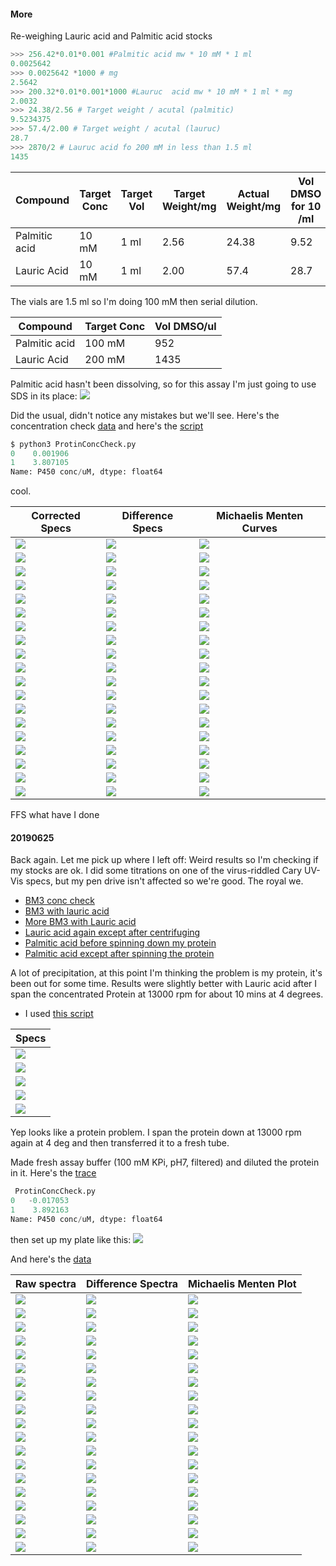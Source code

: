 #### More

Re-weighing Lauric acid and Palmitic acid stocks

```python
>>> 256.42*0.01*0.001 #Palmitic acid mw * 10 mM * 1 ml
0.0025642
>>> 0.0025642 *1000 # mg
2.5642
>>> 200.32*0.01*0.001*1000 #Lauruc  acid mw * 10 mM * 1 ml * mg
2.0032
>>> 24.38/2.56 # Target weight / acutal (palmitic)
9.5234375
>>> 57.4/2.00 # Target weight / acutal (lauruc)
28.7
>>> 2870/2 # Lauruc acid fo 200 mM in less than 1.5 ml
1435
```

|Compound|Target Conc|Target Vol|Target Weight/mg|Actual Weight/mg|Vol DMSO for 10 /ml|
|-------|-----------|---------|--------------|------------|------------------|
|Palmitic acid|10 mM| 1 ml| 2.56|24.38|9.52|
|Lauric Acid|10 mM| 1 ml| 2.00|57.4|28.7|

The vials are 1.5 ml so I'm doing 100 mM then serial dilution.

|Compound| Target Conc| Vol DMSO/ul|
|------|---------------|------------|
|Palmitic acid|100 mM|952|
|Lauric Acid|200 mM|1435|

Palmitic acid hasn't been dissolving, so for this assay I'm just going to use SDS in its place:
![](assets/readme-a45e27e1.png)

Did the usual, didn't notice any mistakes but we'll see.
Here's the concentration check [data](20190622_BM3conccheck.csv) and here's the [script](ProtinConcCheck.py)

```python
$ python3 ProtinConcCheck.py
0    0.001906
1    3.807105
Name: P450 conc/uM, dtype: float64
```

cool.

|Corrected Specs| Difference Specs| Michaelis Menten Curves|
|---------|---------|---------|
|![](protein_and_dmso_Corrected_Spectra_PM.png)|![](protein_and_dmso_Difference_Spectra_PM.png)|![](protein_and_dmso_Michaelis_Menten_PM.png)|
|![](arachadnic_acid_1.1_Corrected_Spectra_PM.png)|![](arachadnic_acid_1.1_Difference_Spectra_PM.png)|![](arachadnic_acid_1.1_Michaelis_Menten_PM.png)|
|![](arachadnic_acid_1.2_Corrected_Spectra_PM.png)|![](arachadnic_acid_1.2_Difference_Spectra_PM.png)|![](arachadnic_acid_1.2_Michaelis_Menten_PM.png)|
|![](arachadnic_acid_2.1_Corrected_Spectra_PM.png)|![](arachadnic_acid_2.1_Difference_Spectra_PM.png)|![](arachadnic_acid_2.1_Michaelis_Menten_PM.png)|
|![](arachadnic_acid_2.2_Corrected_Spectra_PM.png)|![](arachadnic_acid_2.2_Difference_Spectra_PM.png)|![](arachadnic_acid_2.2_Michaelis_Menten_PM.png)|
|![](arachadnic_acid_3.1_Corrected_Spectra_PM.png)|![](arachadnic_acid_3.1_Difference_Spectra_PM.png)|![](arachadnic_acid_3.1_Michaelis_Menten_PM.png)|
|![](arachadnic_acid_3.2_Corrected_Spectra_PM.png)|![](arachadnic_acid_3.2_Difference_Spectra_PM.png)|![](arachadnic_acid_3.2_Michaelis_Menten_PM.png)|
|![](SDS_1.1_Corrected_Spectra_PM.png)|![](SDS_1.1_Difference_Spectra_PM.png)|![](SDS_1.1_Michaelis_Menten_PM.png)|
|![](SDS_1.2_Corrected_Spectra_PM.png)|![](SDS_1.2_Difference_Spectra_PM.png)|![](SDS_1.2_Michaelis_Menten_PM.png)|
|![](SDS_2.1_Corrected_Spectra_PM.png)|![](SDS_2.1_Difference_Spectra_PM.png)|![](SDS_2.1_Michaelis_Menten_PM.png)|
|![](SDS_2.2_Corrected_Spectra_PM.png)|![](SDS_2.2_Difference_Spectra_PM.png)|![](SDS_2.2_Michaelis_Menten_PM.png)|
|![](SDS_3.1_Corrected_Spectra_PM.png)|![](SDS_3.1_Difference_Spectra_PM.png)|![](SDS_3.1_Michaelis_Menten_PM.png)|
|![](SDS_3.2_Corrected_Spectra_PM.png)|![](SDS_3.2_Difference_Spectra_PM.png)|![](SDS_3.2_Michaelis_Menten_PM.png)|
|![](Lauric_acid_1.1_Corrected_Spectra_PM.png)|![](Lauric_acid_1.1_Difference_Spectra_PM.png)|![](Lauric_acid_1.1_Michaelis_Menten_PM.png)|
|![](Lauric_acid_1.2_Corrected_Spectra_PM.png)|![](Lauric_acid_1.2_Difference_Spectra_PM.png)|![](Lauric_acid_1.2_Michaelis_Menten_PM.png)|
|![](Lauric_acid_2.1_Corrected_Spectra_PM.png)|![](Lauric_acid_2.1_Difference_Spectra_PM.png)|![](Lauric_acid_2.1_Michaelis_Menten_PM.png)|
|![](Lauric_acid_2.2_Corrected_Spectra_PM.png)|![](Lauric_acid_2.2_Difference_Spectra_PM.png)|![](Lauric_acid_2.2_Michaelis_Menten_PM.png)|
|![](Lauric_acid_3.1_Corrected_Spectra_PM.png)|![](Lauric_acid_3.1_Difference_Spectra_PM.png)|![](Lauric_acid_3.1_Michaelis_Menten_PM.png)|
|![](Lauric_acid_3.2_Corrected_Spectra_PM.png)|![](Lauric_acid_3.2_Difference_Spectra_PM.png)|![](Lauric_acid_3.2_Michaelis_Menten_PM.png)|


FFS what have I done

#### 20190625
Back again. Let me pick up where I left off: Weird results so I'm checking if my stocks are ok. I did some titrations on one of the virus-riddled Cary UV-Vis specs, but my pen drive isn't affected so we're good. The royal we.
* [BM3 conc check](20190625_BM3conccheck.csv)
* [BM3 with lauric acid](20190625_BM3Lauric1.csv)
* [More BM3 with Lauric acid](20190625_BM3Lauric2.csv)
* [Lauric acid again except after centrifuging](20190625_BM3Lauric3centrifugepot.csv )
* [Palmitic acid before spinning down my protein](20190625_BM3Palmiticprecentrifugepot.csv)
* [Palmitic acid except after spinning the protein](20190625_BM3Palmiticcentrifugepot.csv)

A lot of precipitation, at this point I'm thinking the problem is my protein, it's been out for some time. Results were slightly better with Lauric acid after I span the concentrated Protein at 13000 rpm for about 10 mins at 4 degrees.

* I used [this script](CaryUVVisProcessing.py)

|Specs|
|------|
|![](20190625_BM3conccheck.csvRawSpec.png)| |![](20190625_BM3Lauric2.csvRawSpec.png)|
|![](20190625_BM3Lauric1.csvRawSpec.png)|
|![](20190625_BM3Lauric3centrifugepot.csvRawSpec.png)|
|![](20190625_BM3Palmiticprecentrifugepot.csvRawSpec.png)|
|![](20190625_BM3Palmiticcentrifugepot.csvRawSpec.png)|

Yep looks like a protein problem.
I span the protein down at 13000 rpm again at 4 deg and then transferred it to a fresh tube.

Made fresh assay buffer (100 mM KPi, pH7, filtered) and diluted the protein in it. Here's the [trace](20190625_PM_BM3conccheck.csv)

```python
 ProtinConcCheck.py
0   -0.017053
1    3.892163
Name: P450 conc/uM, dtype: float64
```

then set up my plate like this:
![](assets/readme-ec04ca80.png)

And here's the [data](20190625_boi.CSV)

|Raw spectra|Difference Spectra|Michaelis Menten Plot|
|------------|-------------|----------|
|![](protein_and_dmso_Corrected_Spectra_PM.png)|![](protein_and_dmso_Difference_Spectra_PM.png)|![](protein_and_dmso_Michaelis_Menten_PM.png)|
|![](arachadnic_acid_1.1_Corrected_Spectra_PM.png)|![](arachadnic_acid_1.1_Difference_Spectra_PM.png)|![](arachadnic_acid_1.1_Michaelis_Menten_PM.png)|
|![](arachadnic_acid_1.2_Corrected_Spectra_PM.png)|![](arachadnic_acid_1.2_Difference_Spectra_PM.png)|![](arachadnic_acid_1.2_Michaelis_Menten_PM.png)|
|![](arachadnic_acid_2.1_Corrected_Spectra_PM.png)|![](arachadnic_acid_2.1_Difference_Spectra_PM.png)|![](arachadnic_acid_2.1_Michaelis_Menten_PM.png)|
|![](arachadnic_acid_2.2_Corrected_Spectra_PM.png)|![](arachadnic_acid_2.2_Difference_Spectra_PM.png)|![](arachadnic_acid_2.2_Michaelis_Menten_PM.png)|
|![](arachadnic_acid_3.1_Corrected_Spectra_PM.png)|![](arachadnic_acid_3.1_Difference_Spectra_PM.png)|![](arachadnic_acid_3.1_Michaelis_Menten_PM.png)|
|![](arachadnic_acid_3.2_Corrected_Spectra_PM.png)|![](arachadnic_acid_3.2_Difference_Spectra_PM.png)|![](arachadnic_acid_3.2_Michaelis_Menten_PM.png)|
|![](Lauric_Acid_1.1_Corrected_Spectra_PM.png)|![](Lauric_Acid_1.1_Difference_Spectra_PM.png)|![](Lauric_Acid_1.1_Michaelis_Menten_PM.png)|
|![](Lauric_Acid_1.2_Corrected_Spectra_PM.png)|![](Lauric_Acid_1.2_Difference_Spectra_PM.png)|![](Lauric_Acid_1.2_Michaelis_Menten_PM.png)|
|![](Lauric_Acid_2.1_Corrected_Spectra_PM.png)|![](Lauric_Acid_2.1_Difference_Spectra_PM.png)|![](Lauric_Acid_2.1_Michaelis_Menten_PM.png)|
|![](Lauric_Acid_2.2_Corrected_Spectra_PM.png)|![](Lauric_Acid_2.2_Difference_Spectra_PM.png)|![](Lauric_Acid_2.2_Michaelis_Menten_PM.png)|
|![](Lauric_Acid_3.1_Corrected_Spectra_PM.png)|![](Lauric_Acid_3.1_Difference_Spectra_PM.png)|![](Lauric_Acid_3.1_Michaelis_Menten_PM.png)|
|![](Lauric_Acid_3.2_Corrected_Spectra_PM.png)|![](Lauric_Acid_3.2_Difference_Spectra_PM.png)|![](Lauric_Acid_3.2_Michaelis_Menten_PM.png)|
|![](Palmitic_acid_1.1_Corrected_Spectra_PM.png)|![](Palmitic_acid_1.1_Difference_Spectra_PM.png)|![](Palmitic_acid_1.1_Michaelis_Menten_PM.png)|
|![](Palmitic_acid_1.2_Corrected_Spectra_PM.png)|![](Palmitic_acid_1.2_Difference_Spectra_PM.png)|![](Palmitic_acid_1.2_Michaelis_Menten_PM.png)|
|![](Lauric_acid_2.1_Corrected_Spectra_PM.png)|![](Lauric_acid_2.1_Difference_Spectra_PM.png)|![](Lauric_acid_2.1_Michaelis_Menten_PM.png)|
|![](Palmitic_acid_2.2_Corrected_Spectra_PM.png)|![](Palmitic_acid_2.2_Difference_Spectra_PM.png)|![](Palmitic_acid_2.2_Michaelis_Menten_PM.png)|
|![](Palmitic_acid_3.1_Corrected_Spectra_PM.png)|![](Palmitic_acid_3.1_Difference_Spectra_PM.png)|![](Palmitic_acid_3.1_Michaelis_Menten_PM.png)|
|![](Palmitic_acid_3.2_Corrected_Spectra_PM.png)|![](Palmitic_acid_3.2_Difference_Spectra_PM.png)|![](Palmitic_acid_3.2_Michaelis_Menten_PM.png)|
